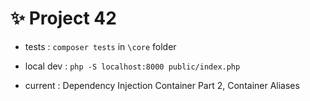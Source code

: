 # :sparkles: Project 42

- tests : `composer tests` in `\core` folder

- local dev : `php -S localhost:8000 public/index.php`

- current : Dependency Injection Container Part 2, Container Aliases
